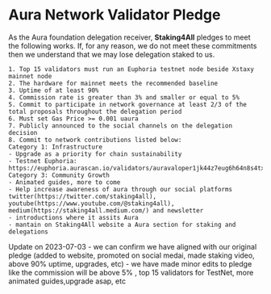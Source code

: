 # Aura Network Validator Pledge

As the Aura foundation delegation receiver, **Staking4All** pledges to meet the following works. If, for any reason, we do not meet these commitments then we understand that we may lose delegation staked to us.

    1. Top 15 validators must run an Euphoria testnet node beside Xstaxy mainnet node
    2. The hardware for mainnet meets the recommended baseline    
    3. Uptime of at least 90%
    4. Commission rate is greater than 3% and smaller or equal to 5%
    5. Commit to participate in network governance at least 2/3 of the total proposals throughout the delegation period
    6. Must set Gas Price >= 0.001 uaura
    7. Publicly announced to the social channels on the delegation decision
    8. Commit to network contributions listed below: 
    Category 1: Infrastructure
    - Upgrade as a priority for chain sustainability
    - Testnet Euphoria: https://euphoria.aurascan.io/validators/auravaloper1jk44z7eug6h64n8s4txdpvlqn4yuqj329sge7s
    Category 3: Community Growth
    - Animated guides, more to come
    - Help increase awareness of aura through our social platforms twitter(https://twitter.com/staking4all), youtube(https://www.youtube.com/@staking4all), medium(https://staking4all.medium.com/) and newsletter
    - introductions where it assits Aura
    - mantain on Staking4All website a Aura section for staking and delegations

Update on 2023-07-03
    - we can confirm we have aligned with our original pledge (added to website, promoted on social medai, made staking video, above 90% uptime, upgrades, etc)
    - we have made minor edits to pledge like the commission will be above 5% , top 15 validators for TestNet, more animated guides,upgrade asap, etc
